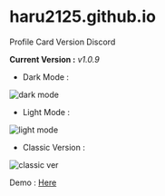 # haru2125.github.io
Profile Card Version Discord

**Current Version :** *v1.0.9*

- Dark Mode :

![dark mode](https://user-images.githubusercontent.com/101871896/197207679-52297f4e-9cdc-4ccb-abb7-7f6c9c2ddc70.png)

- Light Mode :

![light mode](https://user-images.githubusercontent.com/101871896/197207757-f253a37e-20dd-4f60-ad70-135f347ac973.png)

- Classic Version :

![classic ver](https://user-images.githubusercontent.com/101871896/197207872-e61f447a-90cc-4236-87fd-c1d76411dfa7.png)

Demo : [Here](https://haru2125.github.io/)
